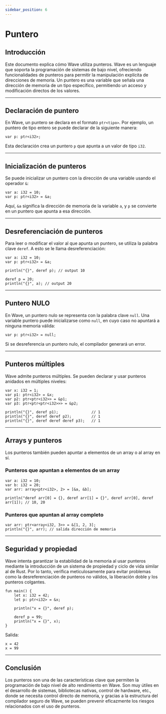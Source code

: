 ```yaml
---
sidebar_position: 6
---
```


# Puntero

## Introducción

Este documento explica cómo Wave utiliza punteros.
Wave es un lenguaje que soporta la programación de sistemas de bajo nivel, ofreciendo funcionalidades de punteros para permitir la manipulación explícita de direcciones de memoria.
Un puntero es una variable que señala una dirección de memoria de un tipo específico, permitiendo un acceso y modificación directos de los valores.

---

## Declaración de puntero

En Wave, un puntero se declara en el formato `ptr<tipo>`. Por ejemplo, un puntero de tipo entero se puede declarar de la siguiente manera:

```wave
var p: ptr<i32>;
```

Esta declaración crea un puntero `p` que apunta a un valor de tipo `i32`.

---

## Inicialización de punteros

Se puede inicializar un puntero con la dirección de una variable usando el operador `&`:

```wave
var a: i32 = 10;
var p: ptr<i32> = &a;
```

Aquí, `&a` significa la dirección de memoria de la variable `a`, y `p` se convierte en un puntero que apunta a esa dirección.

---

## Desreferenciación de punteros

Para leer o modificar el valor al que apunta un puntero, se utiliza la palabra clave `deref`. A esto se le llama desreferenciación:

```wave
var a: i32 = 10;
var p: ptr<i32> = &a;

println("{}", deref p); // output 10

deref p = 20;
println("{}", a); // output 20
```

---

## Puntero NULO

En Wave, un puntero nulo se representa con la palabra clave `null`.
Una variable puntero puede inicializarse como `null`, en cuyo caso no apuntará a ninguna memoria válida:

```wave
var p: ptr<i32> = null;
```

Si se desreferencia un puntero nulo, el compilador generará un error.

---

## Punteros múltiples

Wave admite punteros múltiples. Se pueden declarar y usar punteros anidados en múltiples niveles:

```wave
var x: i32 = 1;
var p1: ptr<i32> = &x;
var p2: ptr<ptr<i32>> = &p1;
var p3: ptr<ptr<ptr<i32>>> = &p2;

println("{}", deref p1);               // 1
println("{}", deref deref p2);         // 1
println("{}", deref deref deref p3);   // 1
```

---

## Arrays y punteros

Los punteros también pueden apuntar a elementos de un array o al array en sí.

### Punteros que apuntan a elementos de un array

```wave
var a: i32 = 10;
var b: i32 = 20;
var arr: array<ptr<i32>, 2> = [&a, &b];

println("deref arr[0] = {}, deref arr[1] = {}", deref arr[0], deref arr[1]); // 10, 20
```

### Punteros que apuntan al array completo

```wave
var arr: ptr<array<i32, 3>> = &[1, 2, 3];
println("{}", arr); // salida dirección de memoria
```

---

## Seguridad y propiedad

Wave intenta garantizar la estabilidad de la memoria al usar punteros mediante la introducción de un sistema de propiedad y ciclo de vida similar al de Rust.
Por lo tanto, verifica meticulosamente para evitar problemas como la desreferenciación de punteros no válidos, la liberación doble y los punteros colgantes.

```wave
fun main() {
    let x: i32 = 42;
    let p: ptr<i32> = &x;
    
    println("x = {}", deref p);
    
    deref p = 99;
    println("x = {}", x);
}
```

Salida:

```text
x = 42
x = 99
```

---

## Conclusión

Los punteros son una de las características clave que permiten la programación de bajo nivel de alto rendimiento en Wave.
Son muy útiles en el desarrollo de sistemas, bibliotecas nativas, control de hardware, etc., donde se necesita control directo de memoria, y gracias a la estructura del compilador seguro de Wave, se pueden prevenir eficazmente los riesgos relacionados con el uso de punteros.